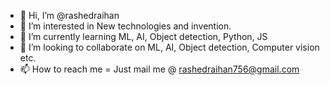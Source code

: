 - 👋 Hi, I’m @rashedraihan
- 👀 I’m interested in New technologies and invention.
- 🌱 I’m currently learning ML, AI, Object detection, Python, JS
- 💞️ I’m looking to collaborate on ML, AI, Object detection, Computer vision etc.
- 📫 How to reach me = Just mail me @ rashedraihan756@gmail.com

<!---
rashedraihan/rashedraihan is a ✨ special ✨ repository because its `README.md` (this file) appears on your GitHub profile.
You can click the Preview link to take a look at your changes.
--->
